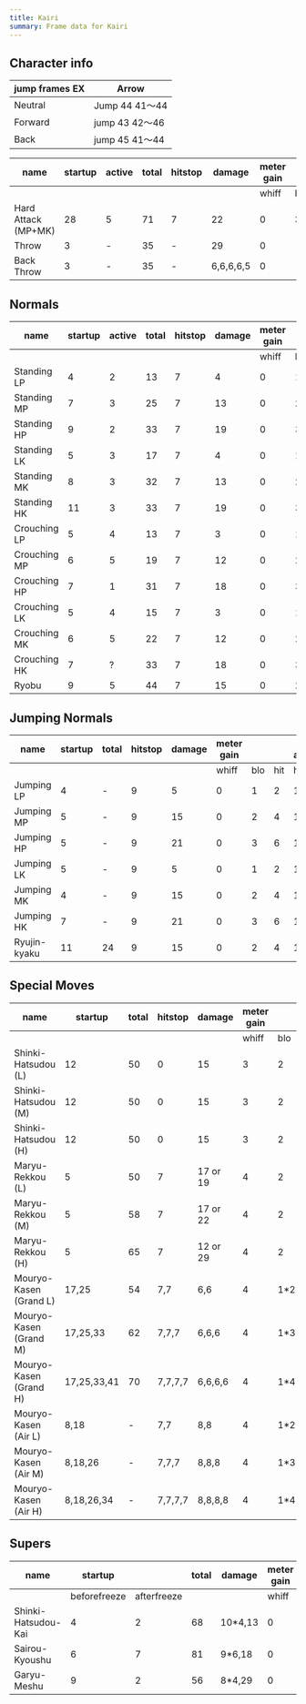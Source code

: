 ```yaml
---
title: Kairi
summary: Frame data for Kairi
---
```


## Character info

| jump	frames		EX | Arrow        |
|--------------|--------------|
| Neutral      | Jump	44		41～44 |
| Forward      | jump	43		42～46 |
| Back         | jump	45		41～44 |

| name                | startup | active | total | hitstop | damage    | meter gain |      |      | frame advantage |       |       | stun |       |       |
| ------------------- | ------- | ------ | ----- | ------- | --------- | ---------- | ---- | ---- | --------------- | ----- | ----- | ---- | ----- | ----- |
|                     |         |        |       |         |           | whiff      | blo  | hit  | hit             | s.blo | c.blo | hit  | s.blo | c.blo |
| Hard Attack (MP+MK) | 28      | 5      | 71    | 7       | 22        | 0          | 3    | 6    | -13             | -34   | 4     | 37   | 16    | 54    |
| Throw               | 3       | -      | 35    | -       | 29        | 0          | -    | 7    | -               | -     | -     | -    | -     | -     |
| Back Throw          | 3       | -      | 35    | -       | 6,6,6,6,5 | 0          | -    | 7    | -               | -     | -     | -    | -     | -     |

## Normals

| name         | startup | active | total | hitstop | damage | meter gain |      |      | frame advantage |       |       | stun |       |       |
| ------------ | ------- | ------ | ----- | ------- | ------ | ---------- | ---- | ---- | --------------- | ----- | ----- | ---- | ----- | ----- |
|              |         |        |       |         |        | whiff      | blo  | hit  | hit             | s.blo | c.blo | hit  | s.blo | c.blo |
| Standing LP  | 4       | 2      | 13    | 7       | 4      | 0          | 1    | 2    | 5               | -5    | -1    | 21   | 11    | 15    |
| Standing MP  | 7       | 3      | 25    | 7       | 13     | 0          | 2    | 4    | 1               | -9    | -5    | 26   | 16    | 20    |
| Standing HP  | 9       | 2      | 33    | 7       | 19     | 0          | 3    | 6    | 0               | -2    | 0     | 31   | 29    | 31    |
| Standing LK  | 5       | 3      | 17    | 7       | 4      | 0          | 1    | 2    | 2               | -8    | -4    | 21   | 11    | 15    |
| Standing MK  | 8       | 3      | 32    | 7       | 13     | 0          | 2    | 4    | -5              | -15   | -11   | 26   | 16    | 20    |
| Standing HK  | 11      | 3      | 33    | 7       | 19     | 0          | 3    | 6    | 2               | 0     | 2     | 31   | 29    | 31    |
| Crouching LP | 5       | 4      | 13    | 7       | 3      | 0          | 1    | 1    | 6               | -4    | 0     | 21   | 11    | 15    |
| Crouching MP | 6       | 5      | 19    | 7       | 12     | 0          | 2    | 4    | 6               | -4    | 0     | 26   | 16    | 20    |
| Crouching HP | 7       | 1      | 31    | 7       | 18     | 0          | 3    | 6    | 0               | -7    | -4    | 31   | 24    | 27    |
| Crouching LK | 5       | 4      | 15    | 7       | 3      | 0          | 1    | 1    | 4               | -     | -2    | 21   | -     | 15    |
| Crouching MK | 6       | 5      | 22    | 7       | 12     | 0          | 2    | 4    | 3               | -     | -3    | 26   | -     | 20    |
| Crouching HK | 7       | ?      | 33    | 7       | 18     | 0          | 3    | 6    | -               | -     | -2    | -    | -     | 31    |
| Ryobu        | 9       | 5      | 44    | 7       | 15     | 0          | 2    | 4    | -5              | -26   | -22   | 37   | 16    | 20    |

## Jumping Normals

| name         | startup | total | hitstop | damage | meter gain |     |     | frame advantage |       |       | stun |       |       |
|--------------|---------|-------|---------|--------|------------|-----|-----|-----------------|-------|-------|------|-------|-------|
|              |         |       |         |        | whiff      | blo | hit | hit             | s.blo | c.blo | hit  | s.blo | c.blo |
| Jumping LP   | 4       | -     | 9       | 5      | 0          | 1   | 2   | 15              | 5     | -     | 26   | 16    | -     |
| Jumping MP   | 5       | -     | 9       | 15     | 0          | 2   | 4   | 15              | 13    | -     | 26   | 24    | -     |
| Jumping HP   | 5       | -     | 9       | 21     | 0          | 3   | 6   | 15              | 13    | -     | 26   | 24    | -     |
| Jumping LK   | 5       | -     | 9       | 5      | 0          | 1   | 2   | 15              | 5     | -     | 26   | 16    | -     |
| Jumping MK   | 4       | -     | 9       | 15     | 0          | 2   | 4   | 15              | 13    | -     | 26   | 24    | -     |
| Jumping HK   | 7       | -     | 9       | 21     | 0          | 3   | 6   | 15              | 13    | -     | 26   | 24    | -     |
| Ryujin-kyaku | 11      | 24    | 9       | 15     | 0          | 2   | 4   | 10              | 0     | 4     | 26   | 16    | 20    |

## Special Moves


| name                   | startup     | total | hitstop | damage   | meter gain |      |      | frame advantage |       |       | stun |       |       |
| ---------------------- | ----------- | ----- | ------- | -------- | ---------- | ---- | ---- | --------------- | ----- | ----- | ---- | ----- | ----- |
|                        |             |       |         |          | whiff      | blo  | hit  | hit             | s.blo | c.blo | hit  | s.blo | c.blo |
| Shinki-Hatsudou (L)    | 12          | 50    | 0       | 15       | 3          | 2    | 4    | -7              | -14   | -11   | 31   | 24    | 27    |
| Shinki-Hatsudou (M)    | 12          | 50    | 0       | 15       | 3          | 2    | 4    | -7              | -14   | -11   | 31   | 24    | 27    |
| Shinki-Hatsudou (H)    | 12          | 50    | 0       | 15       | 3          | 2    | 4    | -7              | -14   | -11   | 31   | 24    | 27    |
| Maryu-Rekkou (L)       | 5           | 50    | 7       | 17 or 19 | 4          | 2    | 4    | -               | -23   | -21   | -    | 29    | 31    |
| Maryu-Rekkou (M)       | 5           | 58    | 7       | 17 or 22 | 4          | 2    | 4    | -               | -31   | -29   | -    | 29    | 31    |
| Maryu-Rekkou (H)       | 5           | 65    | 7       | 12 or 29 | 4          | 2    | 4    | -               | -38   | -36   | -    | 29    | 31    |
| Mouryo-Kasen (Grand L) | 17,25       | 54    | 7,7     | 6,6      | 4          | 1*2  | 1*2  | -               | -20   | -     | -    | 16    | -     |
| Mouryo-Kasen (Grand M) | 17,25,33    | 62    | 7,7,7   | 6,6,6    | 4          | 1*3  | 1*3  | -               | -20   | -     | -    | 16    | -     |
| Mouryo-Kasen (Grand H) | 17,25,33,41 | 70    | 7,7,7,7 | 6,6,6,6  | 4          | 1*4  | 1*4  | -               | -20   | -     | -    | 16    | -     |
| Mouryo-Kasen (Air L)   | 8,18        | -     | 7,7     | 8,8      | 4          | 1*2  | 1*2  | -               | -2    | 2     | -    | 16    | 20    |
| Mouryo-Kasen (Air M)   | 8,18,26     | -     | 7,7,7   | 8,8,8    | 4          | 1*3  | 1*3  | -               | -2    | 2     | -    | 16    | 20    |
| Mouryo-Kasen (Air H)   | 8,18,26,34  | -     | 7,7,7,7 | 8,8,8,8  | 4          | 1*4  | 1*4  | -               | -2    | 2     | -    | 16    | 20    |

## Supers

| name                | startup      |             | total | damage  | meter gain |      |      |
| ------------------- | ------------ | ----------- | ----- | ------- | ---------- | ---- | ---- |
|                     | beforefreeze | afterfreeze |       |         | whiff      | blo  | hit  |
| Shinki-Hatsudou-Kai | 4            | 2           | 68    | 10*4,13 | 0          | 1    | 1    |
| Sairou-Kyoushu      | 6            | 7           | 81    | 9*6,18  | 0          | 1    | 1    |
| Garyu-Meshu         | 9            | 2           | 56    | 8*4,29  | 0          | 1    | 1    |

